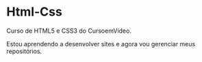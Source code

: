 # Html-Css
 Curso de HTML5 e CSS3 do CursoemVídeo.

 Estou aprendendo a desenvolver sites e agora vou gerenciar meus repositórios.
